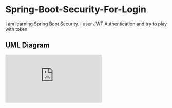 # Spring-Boot-Security-For-Login
I am learning Spring Boot Security. I user JWT Authentication and try to play with token 
 ## UML Diagram
  
![Project Diagram  (1)](https://github.com/sibtain189/Spring-Boot-Security-For-Login/blob/7482fe337e1f99076a8479624006f2510eff4479/Project%20Diagram%20%20(4).pdf)
